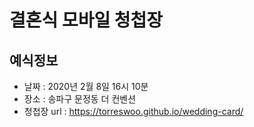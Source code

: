 # 결혼식 모바일 청첩장

## 예식정보

* 날짜 : 2020년 2월 8일 16시 10분
* 장소 : 송파구 문정동 더 컨벤션
* 청첩장 url : https://torreswoo.github.io/wedding-card/
